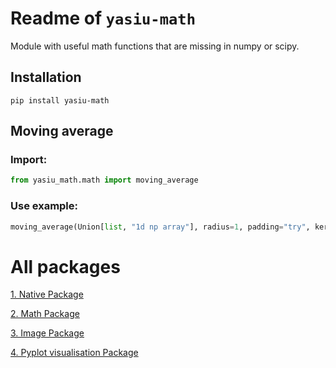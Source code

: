 # Readme of `yasiu-math`

Module with useful math functions that are missing in numpy or scipy.

## Installation

```shell
pip install yasiu-math
```

## Moving average

### Import:

```py
from yasiu_math.math import moving_average
```

### Use example:

```py
moving_average(Union[list, "1d np array"], radius=1, padding="try", kernel_type="avg", kernel_exp=2)
```

# All packages

[1. Native Package](https://pypi.org/project/yasiu-native/)

[2. Math Package](https://pypi.org/project/yasiu-math/)

[3. Image Package](https://pypi.org/project/yasiu-image/)

[4. Pyplot visualisation Package](https://pypi.org/project/yasiu-vis/)
